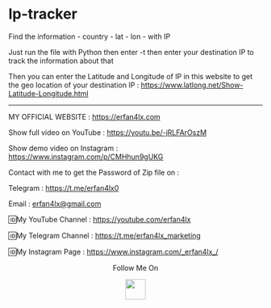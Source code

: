 # Ip-tracker
Find the information - country - lat - lon - with IP

Just run the file with Python then enter -t then enter your destination IP to track the information about that

Then you can enter the Latitude and Longitude of IP in this website to get the geo location of your destination IP : 
https://www.latlong.net/Show-Latitude-Longitude.html
***

 MY OFFICIAL WEBSITE : https://erfan4lx.com

Show full video on YouTube : https://youtu.be/-jRLFArOszM

Show demo video on Instagram : https://www.instagram.com/p/CMHhun9gUKG

Contact with me to get the Password of Zip file on :

 Telegram : https://t.me/erfan4lx0
  
 Email : erfan4lx@gmail.com

🆔My YouTube Channel : https://youtube.com/erfan4lx

🆔My Telegram Channel : https://t.me/erfan4lx_marketing

🆔My Instagram Page : https://www.instagram.com/_erfan4lx_/

<p align="center">
  Follow Me On
</p>
<p align="center">
  <a href="https://www.youtube.com/c/erfan4lx?sub_confirmation=1">
    <img src="https://www.iconsdb.com/icons/preview/black/youtube-4-xxl.png" width="40" height="40">
  </a>
</p>
